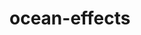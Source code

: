 # ocean-effects


[logo]: https://github.com/mceachsamu/ocean-effects/blob/master/Jun-19-2021%2013-41-55.gif "Logo Title Text 1"
